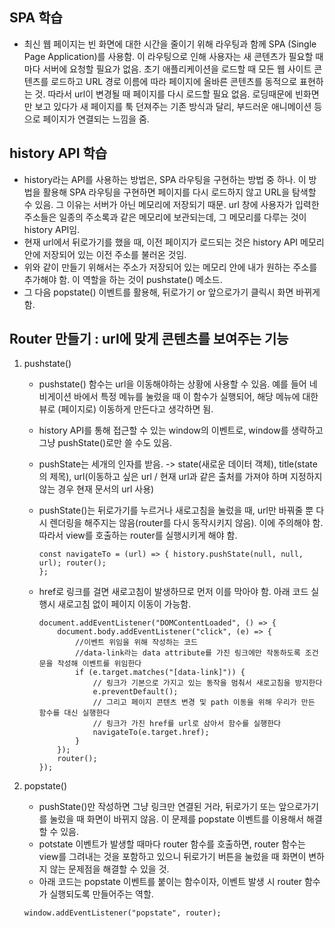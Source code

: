 ## SPA 학습
- 최신 웹 페이지는 빈 화면에 대한 시간을 줄이기 위해 라우팅과 함께 SPA (Single Page Application)를 사용함. 이 라우팅으로 인해 사용자는 새 콘텐츠가 필요할 때마다 서버에 요청할 필요가 없음. 초기 애플리케이션을 로드할 때 모든 웹 사이트 콘텐츠를 로드하고 URL 경로 이름에 따라 페이지에 올바른 콘텐츠를 동적으로 표현하는 것. 따라서 url이 변경될 때 페이지를 다시 로드할 필요 없음. 로딩때문에 빈화면만 보고 있다가 새 페이지를 툭 던져주는 기존 방식과 달리, 부드러운 애니메이션 등으로 페이지가 연결되는 느낌을 줌.

## history API 학습 
- history라는 API를 사용하는 방법은, SPA 라우팅을 구현하는 방법 중 하나. 이 방법을 활용해 SPA 라우팅을 구현하면 페이지를 다시 로드하지 않고 URL을 탐색할 수 있음. 그 이유는 서버가 아닌 메모리에 저장되기 때문. url 창에 사용자가 입력한 주소들은 일종의 주소록과 같은 메모리에 보관되는데, 그 메모리를 다루는 것이 history API임. 
- 현재 url에서 뒤로가기를 했을 때, 이전 페이지가 로드되는 것은 history API 메모리 안에 저장되어 있는 이전 주소를 불러온 것임.
- 위와 같이 만들기 위해서는 주소가 저장되어 있는 메모리 안에 내가 원하는 주소를 추가해야 함. 이 역할을 하는 것이 pushstate() 메소드. 
- 그 다음 popstate() 이벤트를 활용해, 뒤로가기 or 앞으로가기 클릭시 화면 바뀌게 함.

## Router 만들기 : url에 맞게 콘텐츠를 보여주는 기능
1. pushstate()
    - pushstate() 함수는 url을 이동해야하는 상황에 사용할 수 있음. 예를 들어 네비게이션 바에서 특정 메뉴를 눌렀을 때 이 함수가 실행되어, 해당 메뉴에 대한 뷰로 (페이지로) 이동하게 만든다고 생각하면 됨.
    - history API를 통해 접근할 수 있는 window의 이벤트로, window를 생략하고 그냥 pushState()로만 쓸 수도 있음.
    - pushState는 세개의 인자를 받음. -> state(새로운 데이터 객체), title(state의 제목), url(이동하고 싶은 url / 현재 url과 같은 출처를 가져야 하며 지정하지 않는 경우 현재 문서의 url 사용)
    - pushState()는 뒤로가기를 누르거나 새로고침을 눌렀을 때, url만 바꿔줄 뿐 다시 렌더링을 해주지는 않음(router를 다시 동작시키지 않음). 이에 주의해야 함. 따라서 view를 호출하는 router를 실행시키게 해야 함.
        ``` 
        const navigateTo = (url) => { history.pushState(null, null, url); router();
        };
        ```

    - href로 링크를 걸면 새로고침이 발생하므로 먼저 이를 막아야 함. 아래 코드 실행시 새로고침 없이 페이지 이동이 가능함.
        ```
        document.addEventListener("DOMContentLoaded", () => {
            document.body.addEventListener("click", (e) => {
                //이벤트 위임을 위해 작성하는 코드
                //data-link라는 data attribute를 가진 링크에만 작동하도록 조건문을 작성해 이벤트를 위임한다
                if (e.target.matches("[data-link]")) {
                    // 링크가 기본으로 가지고 있는 동작을 멈춰서 새로고침을 방지한다
                    e.preventDefault();
                    // 그리고 페이지 콘텐츠 변경 및 path 이동을 위해 우리가 만든 함수를 대신 실행한다
                    // 링크가 가진 href를 url로 삼아서 함수를 실행한다
                    navigateTo(e.target.href);
                }
            });
            router();
        });
        ```

2. popstate()
    - pushState()만 작성하면 그냥 링크만 연결된 거라, 뒤로가기 또는 앞으로가기를 눌렀을 때 화면이 바뀌지 않음. 이 문제를 popstate 이벤트를 이용해서 해결할 수 있음.
    - potstate 이벤트가 발생할 때마다 router 함수를 호출하면, router 함수는 view를 그려내는 것을 포함하고 있으니 뒤로가기 버튼을 눌렀을 때 화면이 변하지 않는 문제점을 해결할 수 있을 것.
    - 아래 코드는 popstate 이벤트를 붙이는 함수이자, 이벤트 발생 시 router 함수가 실행되도록 만들어주는 역할.
    ```
    window.addEventListener("popstate", router);
    ```